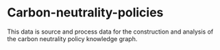 # Carbon-neutrality-policies
This data is source and process data for the construction and analysis of the carbon neutrality policy knowledge graph.
